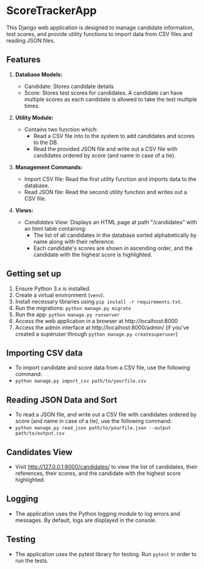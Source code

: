 # ScoreTrackerApp

This Django web application is designed to manage candidate information, test scores, and provide utility functions to import data from CSV files and reading JSON files.

## Features

1. **Database Models:**
   - Candidate: Stores candidate details
   - Score: Stores test scores for candidates. A candidate can have multiple scores as each candidate is allowed to take the test multiple times.

2. **Utility Module:**
   - Contains two function which:
       - Read a CSV file into to the system to add candidates and scores to the DB.
       - Read the provided JSON file and write out a CSV file with candidates ordered by score (and name in case of a tie).

3. **Management Commands:**
   - Import CSV file: Read the first utility function and imports data to the database.
   - Read JSON file: Read the second utility function and writes out a CSV file.

4. **Views:**
   - *Candidates View:* Displays an HTML page at path "/candidates" with an html table containing:
       - The list of all candidates in the database sorted alphabetically by name along with their reference.
       - Each candidate's scores are shown in ascending order, and the candidate with the highest score is highlighted.

## Getting set up
1. Ensure Python 3.x is installed.
2. Create a virtual environment (`venv`).
3. Install necessary libraries using ```pip install -r requirements.txt```.
4. Run the migrations: ```python manage.py migrate```
5. Run the app: ```python manage.py runserver```
6. Access the web application in a browser at http://localhost:8000
7. Access the admin interface at http://localhost:8000/admin/ (if you've created a superuser through ```python manage.py createsuperuser```)

## Importing CSV data
- To import candidate and score data from a CSV file, use the following command:
- ```python manage.py import_csv path/to/yourfile.csv```

## Reading JSON Data and Sort
- To read a JSON file, and write out a CSV file with candidates ordered by score (and name in case of a tie), use the following command:
- ```python manage.py read_json path/to/yourfile.json --output path/to/output.csv```

## Candidates View
- Visit http://127.0.0.1:8000/candidates/ to view the list of candidates, their references, their scores, and the candidate with the highest score highlighted.

## Logging
- The application uses the Python logging module to log errors and messages. By default, logs are displayed in the console.

## Testing
- The application uses the pytest library for testing. Run ```pytest``` in order to run the tests.
